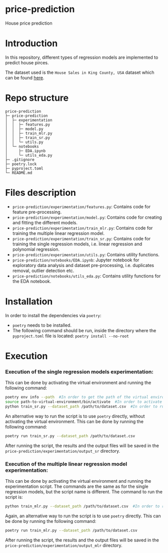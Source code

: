# price-prediction
House price prediction

# Introduction
In this repository, different types of regression models are implemented to predict house pirces.

The dataset used is the `House Sales in King County, USA` dataset which can be found [here](https://www.kaggle.com/datasets/harlfoxem/housesalesprediction).

# Repo structure
```
price-prediction
├─ price-prediction
│  ├─ experimentation
│  │  ├─ features.py
│  │  ├─ model.py
│  │  ├─ train_mlr.py
│  │  ├─ train_sr.py
│  │  └─ utils.py
│  └─ notebooks
│     ├─ EDA.ipynb
│     └─ utils_eda.py
├─ .gitignore
├─ poetry.lock
├─ pyproject.toml
└─ README.md
```

# Files description
- `price-prediction/experimentation/features.py`: Contains code for feature pre-processing.
- `price-prediction/experimentation/model.py`: Contains code for creating and fitting the different models.
- `price-prediction/experimentation/train_mlr.py`: Contains code for training the multiple linear regression model.
- `price-prediction/experimentation/train_sr.py`: Contains code for training the single regression models, i.e. linear regression and polynomial regression.
- `price-prediction/experimentation/utils.py`: Contains utility functions.
- `price-prediction/notebooks/EDA.ipynb`: Jupyter notebook for exploratory data analysis and dataset pre-processing, i.e. duplicates removal, outlier detection etc.
- `price-prediction/notebooks/utils_eda.py`: Contains utility functions for the EDA notebook.

# Installation
In order to install the dependencies via `poetry`:
- `poetry` needs to be installed.
- The following command should be run, inside the directory where the `pyproject.toml` file is located: `poetry install --no-root`

# Execution

### Execution of the single regression models experimentation:
This can be done by activating the virtual environment and running the following command:
``` bash
poetry env info --path  #In order to get the path of the virtual environment.
source path-to-virtual-environment/bin/activate  #In order to activate the virtual environment.
python train_sr.py --dataset_path /path/to/dataset.csv  #In order to run the script.
```

An alternative way to run the script is to use `poetry` directly, without activating the virtual environment. This can be done by running the following command:
```bash
poetry run train_sr.py --dataset_path /path/to/dataset.csv
```

After running the script, the results and the output files will be saved in the `price-prediction/experimentation/output_sr` directory.

### Execution of the multiple linear regression model experimentation:
This can be done by activating the virtual environment and running the experimentation script. The commands are the same as for the single regression models, but the script name is different. The command to run the script is:
``` bash
python train_mlr.py --dataset_path /path/to/dataset.csv  #In order to run the script.
```

Again, an alternative way to run the script is to use `poetry` directly. This can be done by running the following command:
```bash
poetry run train_mlr.py --dataset_path /path/to/dataset.csv
```

After running the script, the results and the output files will be saved in the `price-prediction/experimentation/output_mlr` directory.


